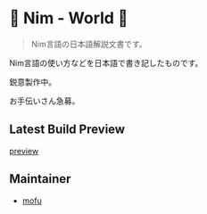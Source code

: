 # 👑 Nim - World 👑

> Nim言語の日本語解説文書です。

Nim言語の使い方などを日本語で書き記したものです。

鋭意製作中。

お手伝いさん急募。

## Latest Build Preview
[preview](https://htmlpreview.github.io/?https://github.com/2vg/Nim-World/blob/master/build/index.html)

## Maintainer
- [mofu](https://twitter.com/mfqn)